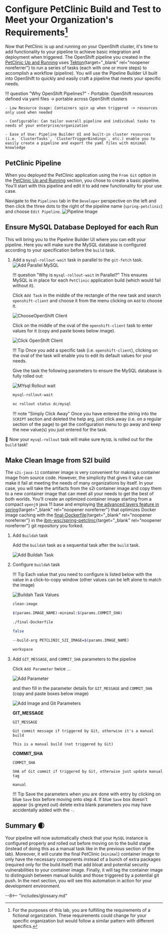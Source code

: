 # Configure PetClinic Build and Test to Meet your Organization's Requirements[^1]

Now that PetClinic is up and running on your OpenShift cluster, it's time to add functionality to your pipeline to achieve basic integration and deployment when triggered. The OpenShift pipeline you created in the [PetClinic Up and Running](../build-and-deploy/upandrunning.md) uses [Tekton](https://tekton.dev){target="_blank" rel="noopener noreferrer"} to run a series of tasks (each with one or more steps) to accomplish a workflow (pipeline). You will use the Pipeline Builder UI built into OpenShift to quickly and easily craft a pipeline that meets your specific needs.

!!! question "Why OpenShift Pipelines?"
    - Portable: OpenShift resources defined via yaml files -> portable across OpenShift clusters

    - Low Resource Usage: Containers spin up when triggered -> resources only used when needed

    - Configurable: Can tailor overall pipeline and individual tasks to needs of your enterprise/organization 
    
    - Ease of Use: Pipeline Builder UI and built-in cluster resources (i.e. `ClusterTasks`, `ClusterTriggerBindings`, etc.) enable you to easily create a pipeline and export the yaml files with minimal knowledge

## PetClinic Pipeline

When you deployed the PetClinic application using the `From Git` option in the [PetClinic Up and Running](../build-and-deploy/upandrunning.md) section, you chose to create a basic pipeline. You'll start with this pipeline and edit it to add new functionality for your use case. 

Navigate to the `Pipelines` tab in the `Developer` perspective on the left and then click the three dots to the right of the pipeline name (`spring-petclinic`) and choose `Edit Pipeline`. ![Pipeline Image](../../images/Part1/EditNewPipelineOp.png) 

## Ensure MySQL Database Deployed for each Run

This will bring you to the Pipeline Builder UI where you can edit your pipeline. Here you will make sure the MySQL database is configured according to your specification before the `build` task.

1. Add a `mysql-rollout-wait` task in parallel to the `git-fetch` task. 
    ![Add Parallel MySQL](../../images/Part1/mySQL_ParallelTask.png) 

    !!! question "Why is `mysql-rollout-wait` in Parallel?"
        This ensures MySQL is in place for each `PetClinic` application build (which would fail without it).  

    Click `Add Task` in the middle of the rectangle of the new task and search `openshift-client` and choose it from the menu clicking on `Add` to choose it. 

    ![ChooseOpenShift Client](../../images/Part1/Choose_OpenShiftClientTaskOp.png)

    Click on the middle of the oval of the `openshift-client` task to enter values for it (copy and paste boxes below image).

    ![Click OpenShift Client](../../images/Part1/OpenShiftClientOval.png)

    !!! Tip
        Once you add a specific task (i.e. `openshift-client`), clicking on the oval of the task will enable you to edit its default values for your needs.

    Give the task the following parameters to ensure the MySQL database is fully rolled out:

	![MYsql Rollout wait](../../images/Part1/RolloutWaitOp.png)
    ``` bash title="Display Name"
    mysql-rollout-wait
    ```

    ``` bash title="SCRIPT"
    oc rollout status dc/mysql
    ```

    !!! note "Simply Click Away"
        Once you have entered the string into the `SCRIPT` section and deleted the help arg, just click away (i.e. on a regular section of the page) to get the configuration menu to go away and keep the new value(s) you just entered for the task.

:tada: Now your `mysql-rollout` task will make sure `MySQL` is rolled out for the `build` task!

## Make Clean Image from S2I build

The `s2i-java-11` container image is very convenient for making a container image from source code. However, the simplicity that gives it value can make it fail at meeting the needs of many organizations by itself. In your case, you will take the artifacts from the s2i container image and copy them to a new container image that can meet all your needs to get the best of both worlds. You'll create an optimized container image starting from a compact `openj9` java 11 base and employing [the advanced layers feature in spring](https://spring.io/blog/2020/01/27/creating-docker-images-with-spring-boot-2-3-0-m1#layered-jars){target="_blank" rel="noopener noreferrer"} that optimizes Docker image caching with the [final-Dockerfile](https://raw.githubusercontent.com/ibm-wsc/spring-petclinic/main/final-Dockerfile){target="_blank" rel="noopener noreferrer"} in the [ibm-wsc/spring-petclinic](https://github.com/ibm-wsc/spring-petclinic){target="_blank" rel="noopener noreferrer"} git repository you forked. 

1. Add `Buildah` task

    Add the `buildah` task as a sequential task after the `build` task.

    ![Add Buildah Task](../../images/Part1/AddBuildahTask.png)

2. Configure `buildah` task

    !!! Tip
        Each value that you need to configure is listed below with the value in a click-to-copy window (other values can be left alone to match the image)

    ![Buildah Task Values](../../images/Part1/ProducingCleanImageBuildah2.png)

    ``` bash title="Display Name"
    clean-image
    ```

    ``` bash title="IMAGE"
    $(params.IMAGE_NAME)-minimal:$(params.COMMIT_SHA)
    ```

    ``` bash title="DOCKERFILE"
    ./final-Dockerfile
    ```

    ``` bash title="TLSVERIFY"
    false
    ```

    ``` bash title="BUILD_EXTRA_ARGS"
    --build-arg PETCLINIC_S2I_IMAGE=$(params.IMAGE_NAME)
    ```

	``` bash title="SOURCE (choose from dropdown)"
	workspace
	```

3. Add `GIT_MESSAGE`, and `COMMIT_SHA` parameters to the pipeline

    Click `Add Parameter` twice ...

    ![Add Parameter](../../images/Part1/AddParameter.png)

    and then fill in the parameter details for `GIT_MESSAGE` and `COMMIT_SHA` (copy and paste boxes below image)

    ![Add Image and Git Parameters](../../images/Part1/AddParameters.png)

    **GIT_MESSAGE**

    ``` title="Parameter Name"
    GIT_MESSAGE
    ```

    ``` title="Parameter Description"
    Git commit message if triggered by Git, otherwise it's a manual build
    ```

    ``` title="Parameter Default Value"
    This is a manual build (not triggered by Git)
    ```

    **COMMIT_SHA**

    ``` title="Parameter Name"
    COMMIT_SHA
    ```

    ``` title="Parameter Description"
    SHA of Git commit if triggered by Git, otherwise just update manual tag
    ```

    ``` title="Parameter Default Value"
    manual
    ```

    !!! Tip
        Save the parameters when you are done with entry by clicking on blue `Save` box before moving onto step 4. If blue `Save` box doesn't appear (is greyed out) delete extra blank parameters you may have accidentally added with the `-`.

## Summary :waxing_crescent_moon:
Your pipeline will now automatically check that your `MySQL` instance is configured properly and rolled out before moving on to the build stage (instead of doing this as a manual task like in the previous section of the lab). Moreover, it will curate the final PetClinic (`minimal`) container image to only have the necessary components instead of a bunch of extra packages (required only for the build itself) that add bloat and potential security vulnerabilities to your container image. Finally, it will tag the container image to distinguish between manual builds and those triggered by a potential git push. In the next section, you will see this automation in action for your development environment.

[^1]: For the purposes of this lab, you are fulfilling the requirements of a fictional organization. These requirements could change for your specific organization but would follow a similar pattern with different specifics.

--8<-- "includes/glossary.md"